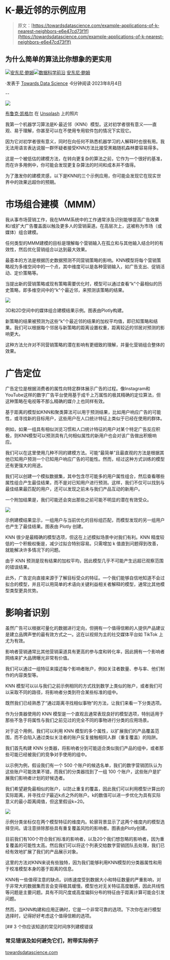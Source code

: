 # K-最近邻的示例应用

> 原文：[https://towardsdatascience.com/example-applications-of-k-nearest-neighbors-e6e47cd73f1f](https://towardsdatascience.com/example-applications-of-k-nearest-neighbors-e6e47cd73f1f)

## 为什么简单的算法比你想象的更实用

[](https://medium.com/@anthonybaum?source=post_page-----e6e47cd73f1f--------------------------------)[![安东尼·鲍姆](../Images/7c79710f88cac1b378807b2fef8e19ae.png)](https://medium.com/@anthonybaum?source=post_page-----e6e47cd73f1f--------------------------------)[](https://towardsdatascience.com/?source=post_page-----e6e47cd73f1f--------------------------------)[![数据科学前沿](../Images/a6ff2676ffcc0c7aad8aaf1d79379785.png)](https://towardsdatascience.com/?source=post_page-----e6e47cd73f1f--------------------------------) [安东尼·鲍姆](https://medium.com/@anthonybaum?source=post_page-----e6e47cd73f1f--------------------------------)

·发表于 [Towards Data Science](https://towardsdatascience.com/?source=post_page-----e6e47cd73f1f--------------------------------) ·6分钟阅读·2023年8月4日

--

![](../Images/14d5744cbfae5ab01b4a57bc54341e0a.png)

[布鲁克·凯格尔](https://unsplash.com/@brookecagle?utm_source=medium&utm_medium=referral) 在 [Unsplash](https://unsplash.com/?utm_source=medium&utm_medium=referral) 上的照片

我第一个机器学习算法是K-最近邻（KNN）模型。这对初学者很有意义——直观、易于理解，你甚至可以在不使用专用软件包的情况下实现它。

因为它对初学者很有意义，同时在向任何不熟悉机器学习的人解释时也很有用。我无法用语言表达说服一群怀疑者接受KNN方法比接受黑箱随机森林要容易得多。

这是一个被低估的建模方法，在转向更复杂的算法之前，它作为一个很好的基准，而在许多用例中，你可能会发现更复杂算法的时间和成本并不值得。

为了激发你的建模灵感，以下是KNN的三个示例应用，你可能会发现它在现实世界中的效果远超你的预期。

# 市场组合建模（MMM）

我从事市场营销工作，我在MMM系统中的工作通常涉及识别能够提高广告效果和/或扩大广告覆盖面以触及更多人的营销渠道。在高层次上，这被称为市场（或媒体）组合建模。

任何类型的MMM建模的目标是理解每个营销输入在孤立和与其他输入结合时的有效性，然后优化营销组合以达到最大效果。

最基本的方法是根据历史数据预测不同营销策略的影响。KNN模型将每个营销策略视为多维空间中的一个点，其中维度可以是各种营销输入，如广告支出、促销活动、定价策略等。

当提出新的营销策略或现有策略需要优化时，模型可以通过查看“k”个最相似的历史策略，即多维空间中的“k”个最近邻，来预测该策略的结果。

![](../Images/b20781af6b6fd05be277624f2606d7ee.png)

3D和2D空间中的媒体组合建模结果示例。图表由Plotly构建。

新策略的结果被预测为这些“k”个最近邻的结果的加权平均值，即已知策略和结果。我们可以根据每个邻居与新策略的距离设置权重，距离较近的邻居对预测的影响更大。

这种方法允许对不同营销策略的潜在影响有更细致的理解，并量化营销组合整体的效果。

# 广告定位

广告定位是根据消费者的属性向特定群体展示广告的过程。像Instagram和YouTube这样的数字广告平台使用基于成千上万属性的极其精确的定位算法，但这种策略在电视等不那么精确的媒介上也同样有效。

基于距离的模型如KNN和聚类算法可以用于预测结果，比如用户响应广告的可能性，或寻找新的目标用户，这些用户在人口统计特征上类似于已经在使用的群体。

例如，如果一组具有相似浏览习惯和人口统计特征的用户对某个特定广告反应积极，则KNN模型可以预测具有几何相似属性的新用户也会对该广告做出积极响应。

我们可以在这里使用几种不同的建模方法。可能“最简单”且最直观的方法是根据其他已知用户预测一个已知用户响应广告的可能性。然而，经过这种方式训练的模型还有更强大的用途。

我们可以创建一个模拟数据集，其中包含尽可能多的用户属性组合，然后查看哪些属性组合产生最佳结果，而不是对已知用户进行预测。这样，我们不仅可以找到与最佳结果最匹配的用户，还可以发现之前未与我们产品互动的新用户。

一个附加结果是，我们可能还会突出那些之前可能不明显的潜在有效受众。

![](../Images/e57096a05085f09a593b97baaea9981b.png)

示例建模结果显示，一组用户与当前优化的目标组匹配，而模型发现的另一组用户也产生了最佳结果。图表由 Plotly 创建。

KNN 很少是最精确的模型选项，但这在上述模拟场景中对我们有利。KNN 精度较低的一个积极权衡是，减少过拟合特别容易。只需增加 k 值直到问题得到改善，就能解决许多情况下的问题。

由于 KNN 预测是现有结果的加权平均，因此模型几乎不可能产生远超已观察范围的错误结果。

此外，广告定向直接来源于了解目标受众的特征。一个我们能够自信地知道不会过拟合的模型，并且可以用简单的术语向关键利益相关者解释的模型，通常比其他模型类型更具优势。

# 影响者识别

虽然广告可以根据可量化的数据进行定向，但拥有一个值得信赖的人提供产品建议是建立品牌声誉的最有效方式之一。这在以视频为主的社交媒体平台如 TikTok 上尤为有效。

影响者营销通常比其他营销渠道具有更高的参与度和转化率，因此拥有一个影响者网络来扩大品牌曝光非常有价值。

我们可以通过一组特征来描述每个影响者账户，例如关注者数量、参与率、他们制作的内容类型等。

KNN 模型可以以与我们之前示例相同的方式找到数学上类似的账户，或者我们可以采取不同的路径，将影响者分类到符合某些标准的组中。

既然我们已经熟悉了“通过距离寻找相似事物”的方法，让我们来看一下分类选项。

作为分类器使用的 KNN 模型是一个直观且通常表现良好的模型选项，特别适用于那些不急于将属性与我们之前见过的完全不同的事物进行分类的应用场景。

对于这个用例，我们可以利用 KNN 模型的多个属性，以扩展我们的产品覆盖范围，而不会陷入通过类似关注者的账户反复接触相同人群（重复覆盖）的陷阱。

我们首先构建 KNN 分类器，将影响者分到可能适合类似我们产品的组中，或者那些可能已经被我们的竞争对手使用的组中。

以示例为例，假设我们有一个 500 个账户的候选名单，我们的数字营销团队认为这些账户可能效果不错，而我们的分类器找到了一组 100 个账户，这些账户是扩展我们影响者计划的好候选者。

我们希望避免最相似的账户，以防止重复的覆盖，因此我们可以利用模型计算出的实际距离，并寻找*位于*最近k点之外的账户。k的数值可以进一步优化为具有实际意义的最小距离阈值，但这里假设k=20。

![](../Images/28378db19305c0d6be3c2ec59b0169a7.png)

示例分类坐标仅在两个模型特征的维度内。轮廓背景显示了这两个维度内的模型选择空间。请注意排除那些具有重复覆盖风险的影响者。图表由Plotly创建。

目前我们有100个符合我们标准的影响者，以及20个我们想忽略的影响者，因为重复覆盖的可能性太高。然后我们可以将这个列表交给数字营销团队去处理，我们已经有效地扩展了我们的产品展示对象。

这里的方法对KNN来说有些独特，因为我们能够利用KNN模型的分类器属性和用于校准模型本身的基于距离的信息。

KNN有一些值得注意的缺点。训练速度受到数据大小和特征数量的严重影响，对于非常大的数据集而言会变得极其缓慢。模型也对无关特征高度敏感，因此共线性等问题是主要问题。具有不同尺度或高度偏斜分布的特征由于距离计算可能会引发问题。

然而，当KNN构建和应用正确时，它是一个非常可靠的选项。下次你在进行模型选择时，记得好好考虑这个值得信赖的选项。

[](/3-common-time-series-modeling-mistakes-you-should-know-a126df24256f?source=post_page-----e6e47cd73f1f--------------------------------) [## 3 个你应该知道的常见时间序列建模错误

### 常见错误及如何避免它们，附带实际例子

[towardsdatascience.com](/3-common-time-series-modeling-mistakes-you-should-know-a126df24256f?source=post_page-----e6e47cd73f1f--------------------------------)
